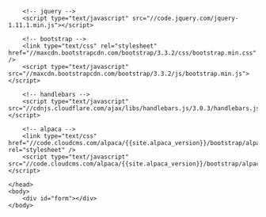 <html>
    <head>
    
        <!-- jquery -->
        <script type="text/javascript" src="//code.jquery.com/jquery-1.11.1.min.js"></script>

        <!-- bootstrap -->
        <link type="text/css" rel="stylesheet" href="//maxcdn.bootstrapcdn.com/bootstrap/3.3.2/css/bootstrap.min.css" />
        <script type="text/javascript" src="//maxcdn.bootstrapcdn.com/bootstrap/3.3.2/js/bootstrap.min.js"></script>

        <!-- handlebars -->
        <script type="text/javascript" src="//cdnjs.cloudflare.com/ajax/libs/handlebars.js/3.0.3/handlebars.js"></script>

        <!-- alpaca -->
        <link type="text/css" href="//code.cloudcms.com/alpaca/{{site.alpaca_version}}/bootstrap/alpaca.min.css" rel="stylesheet" />
        <script type="text/javascript" src="//code.cloudcms.com/alpaca/{{site.alpaca_version}}/bootstrap/alpaca.min.js"></script>

    </head>
    <body>
        <div id="form"></div>
    </body>
</html>